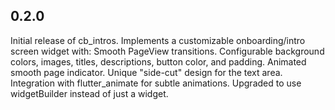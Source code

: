 ## 0.2.0

Initial release of cb_intros.
Implements a customizable onboarding/intro screen widget with:
Smooth PageView transitions.
Configurable background colors, images, titles, descriptions, button color, and padding.
Animated smooth page indicator.
Unique "side-cut" design for the text area.
Integration with flutter_animate for subtle animations.
Upgraded to use widgetBuilder instead of just a widget.
